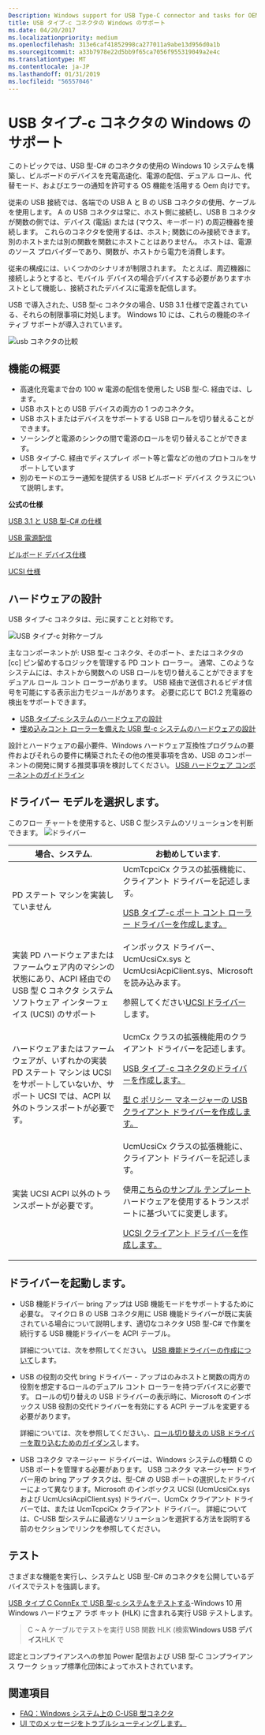 ```yaml
---
Description: Windows support for USB Type-C connector and tasks for OEMs who are building USB Type-C systems.
title: USB タイプ-c コネクタの Windows のサポート
ms.date: 04/20/2017
ms.localizationpriority: medium
ms.openlocfilehash: 313e6caf41852998ca277011a9abe13d956d0a1b
ms.sourcegitcommit: a33b7978e22d5bb9f65ca7056f955319049a2e4c
ms.translationtype: MT
ms.contentlocale: ja-JP
ms.lasthandoff: 01/31/2019
ms.locfileid: "56557046"
---
```

# <a name="windows-support-for-usb-type-c-connectors"></a>USB タイプ-c コネクタの Windows のサポート

このトピックでは、USB 型-C# のコネクタの使用の Windows 10 システムを構築し、ビルボードのデバイスを充電高速化、電源の配信、デュアル ロール、代替モード、およびエラーの通知を許可する OS 機能を活用する Oem 向けです。

従来の USB 接続では、各端での USB A と B の USB コネクタの使用、ケーブルを使用します。 A の USB コネクタは常に、ホスト側に接続し、USB B コネクタが関数の側では、デバイス (電話) または (マウス、キーボード) の周辺機器を接続します。 これらのコネクタを使用するは、ホスト; 関数にのみ接続できます。別のホストまたは別の関数を関数にホストことはありません。 ホストは、電源のソース プロバイダーであり、関数が、ホストから電力を消費します。

従来の構成には、いくつかのシナリオが制限されます。 たとえば、周辺機器に接続しようとすると、モバイル デバイスの場合デバイスする必要がありますホストとして機能し、接続されたデバイスに電源を配信します。

USB で導入された、USB 型-c コネクタの場合、USB 3.1 仕様で定義されている、それらの制限事項に対処します。 Windows 10 には、これらの機能のネイティブ サポートが導入されています。

![usb コネクタの比較](images/typecccomp.jpg)


## <a name="feature-summary"></a>機能の概要

- 高速化充電まで台の 100 w 電源の配信を使用した USB 型-C. 経由では、します。
- USB ホストとの USB デバイスの両方の 1 つのコネクタ。
- USB ホストまたはデバイスをサポートする USB ロールを切り替えることができます。
- ソーシングと電源のシンクの間で電源のロールを切り替えることができます。
- USB タイプ-C. 経由でディスプレイ ポート等と雷などの他のプロトコルをサポートしています
- 別のモードのエラー通知を提供する USB ビルボード デバイス クラスについて説明します。

**公式の仕様**

[USB 3.1 と USB 型-C# の仕様](https://go.microsoft.com/fwlink/p/?LinkId=699515)

[USB 電源配信](https://go.microsoft.com/fwlink/p/?LinkID=623310)

[ビルボード デバイス仕様](https://go.microsoft.com/fwlink/p/?linkid=620207)

[UCSI 仕様](https://go.microsoft.com/fwlink/p/?LinkId=703713)

## <a name="hardware-design"></a>ハードウェアの設計
USB タイプ-c コネクタは、元に戻すことと対称です。

![USB タイプ-c 対称ケーブル](images/usb-type-c.png)

主なコンポーネントが: USB 型-c コネクタ、そのポート、またはコネクタの [cc] ピン留めするロジックを管理する PD コント ローラー。 通常、このようなシステムには、ホストから関数への USB ロールを切り替えることができますをデュアル ロール コント ローラーがあります。 USB 経由で送信されるビデオ信号を可能にする表示出力モジュールがあります。 必要に応じて BC1.2 充電器の検出をサポートできます。

- [USB タイプ-c システムのハードウェアの設計](architecture--usb-type-c-in-a-windows-system.md)
- [埋め込みコント ローラーを備えた USB 型-c システムのハードウェアの設計](ucsi.md)

設計とハードウェアの最小要件、Windows ハードウェア互換性プログラムの要件およびそれらの要件に構築されたその他の推奨事項を含め、USB のコンポーネントの開発に関する推奨事項を検討してください。
[USB ハードウェア コンポーネントのガイドライン](https://msdn.microsoft.com/library/windows/hardware/dn915125)

## <a name="choose-a-driver-model"></a>ドライバー モデルを選択します。

このフロー チャートを使用すると、USB C 型システムのソリューションを判断できます。 
![ドライバー](images/drivers-c.png)

|場合、システム.| お勧めしています.|
|---|---|
|PD ステート マシンを実装していません |UcmTcpciCx クラスの拡張機能に、クライアント ドライバーを記述します。 <p>[USB タイプ-c ポート コント ローラー ドライバーを作成します。](write-a-usb-type-c-port-controller-driver.md)</p>|
|実装 PD ハードウェアまたはファームウェア内のマシンの状態にあり、ACPI 経由での USB 型 C コネクタ システム ソフトウェア インターフェイス (UCSI) のサポート| インボックス ドライバー、UcmUcsiCx.sys と UcmUcsiAcpiClient.sys、Microsoft を読み込みます。 <p>参照してください[UCSI ドライバー](ucsi.md)します。</p>|
|ハードウェアまたはファームウェアが、いずれかの実装 PD ステート マシンは UCSI をサポートしていないか、サポート UCSI では、ACPI 以外のトランスポートが必要です。|UcmCx クラスの拡張機能用のクライアント ドライバーを記述します。<p>[USB タイプ-c コネクタのドライバーを作成します。](bring-up-a-usb-type-c-connector-on-a-windows-system.md)</p><p>[型 C ポリシー マネージャーの USB クライアント ドライバーを作成します。](policy-manager-client.md)</p>|
|実装 UCSI ACPI 以外のトランスポートが必要です。|UcmUcsiCx クラスの拡張機能に、クライアント ドライバーを記述します。<p>使用[こちらのサンプル テンプレート](https://github.com/Microsoft/Windows-driver-samples/tree/master/usb/UcmCxUcsi)ハードウェアを使用するトランスポートに基づいてに変更します。</P><p>[UCSI クライアント ドライバーを作成します。](write-a-ucsi-driver.md)</P>|


## <a name="bring-up-drivers"></a>ドライバーを起動します。

- USB 機能ドライバー bring アップは USB 機能モードをサポートするために必要な。 マイクロ B の USB コネクタ用に USB 機能ドライバーが既に実装されている場合について説明します、適切なコネクタ USB 型-C# で作業を続行する USB 機能ドライバーを ACPI テーブル。 

    詳細については、次を参照してください。 [USB 機能ドライバーの作成について](developing-windows-drivers-for-usb-function-controllers.md)します。

- USB の役割の交代 bring ドライバー - アップはのみホストと関数の両方の役割を想定するロールのデュアル コント ローラーを持つデバイスに必要です。 ロールの切り替えの USB ドライバーの表示時に、Microsoft のインボックス USB 役割の交代ドライバーを有効にする ACPI テーブルを変更する必要があります。 

    詳細については、次を参照してください。、[ロール切り替えの USB ドライバーを取り込むためのガイダンス](dual-role-controller-bringup-for-a-usb-type-c-system.md)します。

- USB コネクタ マネージャー ドライバーは、Windows システムの種類 C の USB ポートを管理する必要があります。 USB コネクタ マネージャー ドライバー用の bring アップ タスクは、型-C# の USB ポートの選択したドライバーによって異なります。Microsoft のインボックス UCSI (UcmUcsiCx.sys および UcmUcsiAcpiClient.sys) ドライバー、UcmCx クライアント ドライバーでは、または UcmTcpciCx クライアント ドライバー。 詳細については、C-USB 型システムに最適なソリューションを選択する方法を説明する前のセクションでリンクを参照してください。


## <a name="test"></a>テスト
さまざまな機能を実行し、システムと USB 型-C# のコネクタを公開しているデバイスでテストを強調します。

[USB タイプ C ConnEx で USB 型-c システムをテストする](test-usb-type-c-systems-with-mutt-connex-c.md)-Windows 10 用 Windows ハードウェア ラボ キット (HLK) に含まれる実行 USB テストします。
> C ~ A ケーブルでテストを実行 USB 関数 HLK (検索**Windows USB デバイス**HLK で 

認定とコンプライアンスへの参加 Power 配信および USB 型-C コンプライアンス ワーク ショップ標準化団体によってホストされています。
 
## <a name="see-also"></a>関連項目


-   [FAQ：Windows システム上の C-USB 型コネクタ](faq--usb-type-c-connector-on-a-windows-system.md)
-   [UI でのメッセージをトラブルシューティングします。](https://go.microsoft.com/fwlink/?LinkId=526894) 

 




